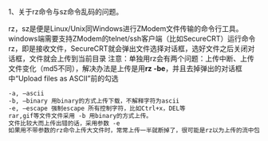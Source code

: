 1、关于rz命令与sz命令乱码的问题。

rz，sz是便是Linux/Unix同Windows进行ZModem文件传输的命令行工具。windows端需要支持ZModem的telnet/ssh客户端（比如SecureCRT）运行命令rz，即是接收文件，SecureCRT就会弹出文件选择对话框，选好文件之后关闭对话框，文件就会上传到当前目录
注意：单独用rz会有两个问题：上传中断、上传文件变化（md5不同），解决办法是上传是用**rz -be**，并且去掉弹出的对话框中“Upload files as ASCII”前的勾选

```markdown
-a, –ascii
-b, –binary 用binary的方式上传下载，不解释字符为ascii
-e, –escape 强制escape 所有控制字符，比如Ctrl+x，DEL等
rar,gif等文件文件采用 -b 用binary的方式上传。
文件比较大而上传出错的话，采用参数 -e
如果用不带参数的rz命令上传大文件时，常常上传一半就断掉了，很可能是rz以为上传的流中包含某些特殊控制字符，造成rz提前退出。
```